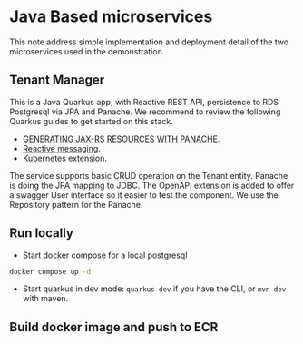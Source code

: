# Java Based microservices

This note address simple implementation and deployment detail of the two microservices used in the demonstration.

## Tenant Manager

This is a Java Quarkus app, with Reactive REST API, persistence to RDS Postgresql via JPA and Panache. We recommend to review the following Quarkus guides to get started on this stack.

* [GENERATING JAX-RS RESOURCES WITH PANACHE](https://quarkus.io/guides/rest-data-panache).
* [Reactive messaging](https://quarkus.io/guides/kafka-reactive-getting-started).
* [Kubernetes extension](https://quarkus.io/guides/deploying-to-kubernetes).

The service supports basic CRUD operation on the Tenant entity. Panache is doing the JPA mapping to JDBC. The OpenAPI extension is added to offer a swagger User interface so it easier to test the component. We use the Repository pattern for the Panache.


## Run locally

* Start docker compose for a local postgresql

```sh
docker compose up -d
```

* Start quarkus in dev mode: `quarkus dev` if you have the CLI, or `mvn dev` with maven.


## Build docker image and push to ECR

